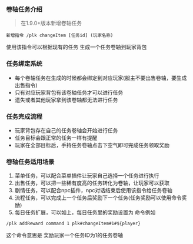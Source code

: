 ### 卷轴任务介绍

> 在1.9.0+版本新增卷轴任务

```
新增指令 /plk changeItem [任务id] (玩家名称) 
```
使用该指令可以根据现有的任务 生成一个任务卷轴到玩家背包  

### 任务绑定系统
* 每个卷轴任务在生成的时候都会绑定到对应玩家(服主不要出售卷轴，要生成出售指令)  
* 只有对应玩家背包有该卷轴任务才可以进行任务  
* 遗失或者其他玩家拿到该卷轴都无法进行任务

### 任务完成流程

* 玩家背包存在自己的任务卷轴会开始进行任务
* 任务目标会跟正常的任务一样有提醒
* 玩家在全部目标后，手持任务卷轴点击下空气即可完成任务领取奖励

### 卷轴任务适用场景
1. 菜单任务，可以配合菜单插件让玩家自己选择一个任务进行执行
2. 出售任务，可以把一些稀有度高的任务转化为卷轴，让玩家可以获取
3. 剧情任务，可以配合npc插件，npc对话结束后使用该指令给任务卷轴
4. 流程任务，可以完成上一个任务后奖励下一个任务(任务奖励可以使用命令奖励)
5. 每日任务扩展，可以如上，每日任务里的奖励设置为 命令例如
```
/plk addReward command 1 plk#changeItem#1#${player}
```
这个命令意思是 奖励玩家一个任务ID为1的任务卷轴